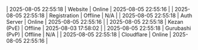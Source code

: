 | 2025-08-05 22:55:18 | Website | Online | 2025-08-05 22:55:16 |
| 2025-08-05 22:55:18 | Registration | Offline | N/A |
| 2025-08-05 22:55:18 | Auth Server | Online | 2025-08-05 22:55:16 |
| 2025-08-05 22:55:18 | Kezan (PvE) | Offline | 2025-08-03 17:58:02 |
| 2025-08-05 22:55:18 | Gurubashi (PvP) | Offline | N/A |
| 2025-08-05 22:55:18 | Cloudflare | Online | 2025-08-05 22:55:16 |
